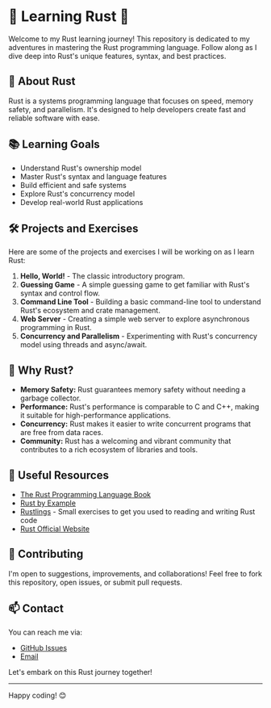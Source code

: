 # 🦀 Learning Rust 🦀

Welcome to my Rust learning journey! This repository is dedicated to my adventures in mastering the Rust programming language. Follow along as I dive deep into Rust's unique features, syntax, and best practices.

## 🚀 About Rust

Rust is a systems programming language that focuses on speed, memory safety, and parallelism. It's designed to help developers create fast and reliable software with ease.

## 📚 Learning Goals

- Understand Rust's ownership model
- Master Rust's syntax and language features
- Build efficient and safe systems
- Explore Rust's concurrency model
- Develop real-world Rust applications

## 🛠️ Projects and Exercises

Here are some of the projects and exercises I will be working on as I learn Rust:

1. **Hello, World!** - The classic introductory program.
2. **Guessing Game** - A simple guessing game to get familiar with Rust's syntax and control flow.
3. **Command Line Tool** - Building a basic command-line tool to understand Rust's ecosystem and crate management.
4. **Web Server** - Creating a simple web server to explore asynchronous programming in Rust.
5. **Concurrency and Parallelism** - Experimenting with Rust's concurrency model using threads and async/await.

## 🌟 Why Rust?

- **Memory Safety:** Rust guarantees memory safety without needing a garbage collector.
- **Performance:** Rust's performance is comparable to C and C++, making it suitable for high-performance applications.
- **Concurrency:** Rust makes it easier to write concurrent programs that are free from data races.
- **Community:** Rust has a welcoming and vibrant community that contributes to a rich ecosystem of libraries and tools.

## 🔗 Useful Resources

- [The Rust Programming Language Book](https://doc.rust-lang.org/book/)
- [Rust by Example](https://doc.rust-lang.org/rust-by-example/)
- [Rustlings](https://github.com/rust-lang/rustlings) - Small exercises to get you used to reading and writing Rust code
- [Rust Official Website](https://www.rust-lang.org/)

## 🤝 Contributing

I'm open to suggestions, improvements, and collaborations! Feel free to fork this repository, open issues, or submit pull requests.

## 📫 Contact

You can reach me via:
- [GitHub Issues](https://github.com/ministerko/learn_rust/issues)
- [Email](mailto:mwaijegakelvin@gmail.com)

Let's embark on this Rust journey together!

---

Happy coding! 😊

